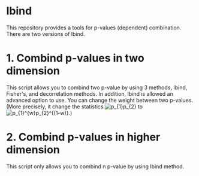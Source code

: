 # Ibind
This repository provides a tools for p-values (dependent) combination.
There are two versions of Ibind. 

# 1. Combind p-values in two dimension 
This script allows you to combind two p-value by using 3 methods, Ibind, Fisher's, and decorrelation methods.
In addition, Ibind is allowed an advanced option to use. You can change the weight between two p-values. (More precisely, it change the statistics <img src="https://latex.codecogs.com/svg.image?p_{1}p_{2}" title="p_{1}p_{2}" /> to <img src="https://latex.codecogs.com/svg.image?p_{1}^{w}p_{2}^{(1-w)}" title="p_{1}^{w}p_{2}^{(1-w)}" />.)

# 2. Combind p-values in higher dimension
This script only allows you to combind n p-value by using Ibind method.
